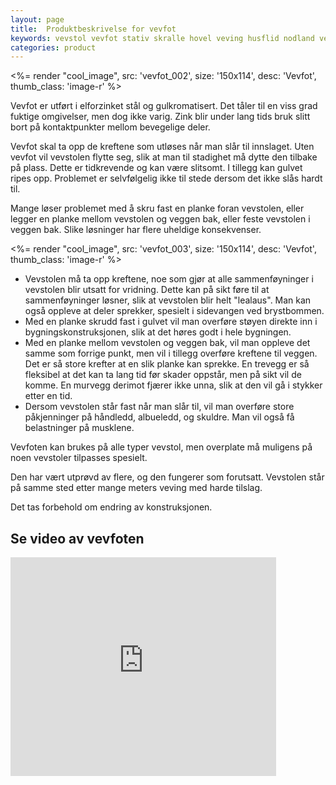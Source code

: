 ```yaml
---
layout: page
title:  Produktbeskrivelse for vevfot
keywords: vevstol vevfot stativ skralle hovel veving husflid nodland vev produksjon
categories: product
---
```


<%= render "cool_image",
  src: 'vevfot_002',
  size: '150x114',
  desc: 'Vevfot',
  thumb_class: 'image-r' %>

<p class="block">
  Vevfot er utført i elforzinket stål og gulkromatisert.
  Det tåler til en viss grad fuktige omgivelser, men dog ikke varig.
  Zink blir under lang tids bruk slitt bort på kontaktpunkter
  mellom bevegelige deler.
</p>

<p class="block">
  Vevfot skal ta opp de kreftene som utløses når man slår til innslaget.
  Uten vevfot vil vevstolen flytte seg,
  slik at man til stadighet må dytte den tilbake på plass.
  Dette er tidkrevende og kan være slitsomt.
  I tillegg kan gulvet ripes opp.
  Problemet er selvfølgelig ikke til stede dersom det ikke slås hardt til.
</p>

<p class="block">
  Mange løser problemet med å skru fast en planke foran vevstolen,
  eller legger en planke mellom vevstolen og veggen bak,
  eller feste vevstolen i veggen bak.
  Slike løsninger har flere uheldige konsekvenser.
</p>

<%= render "cool_image",
  src: 'vevfot_003',
  size: '150x114',
  desc: 'Vevfot',
  thumb_class: 'image-r' %>

<div class="content">
  <ul>
    <li>
      Vevstolen må ta opp kreftene, noe som gjør at alle
      sammenføyninger i vevstolen blir utsatt for vridning.
      Dette kan på sikt føre til at sammenføyninger løsner,
      slik at vevstolen blir helt "lealaus".
      Man kan også oppleve at deler sprekker,
      spesielt i sidevangen ved brystbommen.
    </li>
    <li>
      Med en planke skrudd fast i gulvet vil man overføre støyen direkte
      inn i bygningskonstruksjonen, slik at det høres godt i hele bygningen.
    </li>
    <li>
      Med en planke mellom vevstolen og veggen bak,
      vil man oppleve det samme som forrige punkt,
      men vil i tillegg overføre kreftene til veggen.
      Det er så store krefter at en slik planke kan sprekke.
      En trevegg er så fleksibel at det kan ta lang tid før skader oppstår,
      men på sikt vil de komme.
      En murvegg derimot fjærer ikke unna,
      slik at den vil gå i stykker etter en tid.
    </li>
    <li>
      Dersom vevstolen står fast når man slår til,
      vil man overføre store påkjenninger på håndledd, albueledd, og skuldre.
      Man vil også få belastninger på musklene.
    </li>
  </ul>
</div>

<p class="block">
  Vevfoten kan brukes på alle typer vevstol,
  men overplate må muligens på noen vevstoler tilpasses spesielt.
</p>

<p class="block">
  Den har vært utprøvd av flere, og den fungerer som forutsatt.
  Vevstolen står på samme sted etter mange meters veving med harde tilslag.
</p>

<p class="block">
  Det tas forbehold om endring av konstruksjonen.
</p>

<h2 class="is-size-2">Se video av vevfoten</h2>

<iframe width="425" height="350" src="https://www.youtube.com/embed/kJSbNoJ9Z00" title="Fot til vevstol" frameborder="0" allow="accelerometer; autoplay; clipboard-write; encrypted-media; gyroscope; picture-in-picture" allowfullscreen></iframe>
